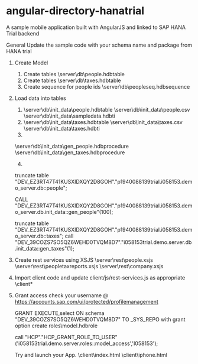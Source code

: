 # angular-directory-hanatrial
A sample mobile application built with AngularJS and linked to SAP HANA Trial backend

General
Update the sample code with your schema name and package from HANA trial

1. Create Model
	1. Create tables \server\db\people.hdbtable
	2. Create tables \server\db\taxes.hdbtable
	3. Create sequence for people ids \server\db\peopleseq.hdbsequence

2. Load data into tables
	1. \server\db\init_data\people.hdbtable
	\server\db\init_data\people.csv 
	\server\db\init_data\sampledata.hdbti
	2. \server\db\init_data\taxes.hdbtable
	 \server\db\init_data\taxes.csv 
	 \server\db\init_data\taxes.hdbti
	3.
	\server\db\init_data\gen_people.hdbprocedure
	\server\db\init_data\gen_taxes.hdbprocedure

	4.
	truncate table "DEV_EZ3RT47T41KUSXIDXQY2D8GOH"."p1940088139trial.i058153.demo_server.db::people";

	CALL "DEV_EZ3RT47T41KUSXIDXQY2D8GOH"."p1940088139trial.i058153.demo_server.db.init_data::gen_people"(100);
	
	truncate table "DEV_EZ3RT47T41KUSXIDXQY2D8GOH"."p1940088139trial.i058153.demo_server.db::taxes";
	call "DEV_39COZS7SO5QZ6WEHD0TVQM8D7"."i058153trial.demo.server.db.init_data::gen_taxes"(1); 

3. Create rest services using XSJS
	\server\rest\people.xsjs
	\server\rest\peopletaxreports.xsjs
	\server\rest\company.xsjs

4. Import client code and update client/js/rest-services.js as appropriate
	\client\*

5. Grant access
	check your username @ https://accounts.sap.com/ui/protected/profilemanagement

	GRANT EXECUTE,select ON schema "DEV_39COZS7SO5QZ6WEHD0TVQM8D7" TO _SYS_REPO with grant option
	create roles\model.hdbrole

	call "HCP"."HCP_GRANT_ROLE_TO_USER"('i058153trial.demo.server.roles::model_access','I058153');
	
	Try and launch your App.
	\client\index.html
	\client\iphone.html
 

